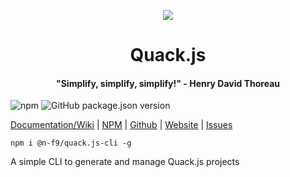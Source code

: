 <p align="center">
  <img src="https://n-f9.github.io/quack.js-website/dancing-duckdancing.gif"/>
  <h1 align="center">Quack.js</h1>
  <h4 align="center">"Simplify, simplify, simplify!" - Henry David Thoreau</h4>
</p>

![npm](https://img.shields.io/npm/dw/@n-f9/quack.js-cli?style=flat-square)
![GitHub package.json version](https://img.shields.io/github/package-json/v/n-f9/quack.js-cli?style=flat-square)


[Documentation/Wiki](https://github.com/N-F9/quack.js/wiki) |
[NPM](https://www.npmjs.com/package/@n-f9/quack.js) |
[Github](https://www.npmjs.com/package/@n-f9/quack.js) |
[Website](https://quack.nickf.me/) |
[Issues](https://github.com/N-F9/quack.js/issues)

```
npm i @n-f9/quack.js-cli -g
```

A simple CLI to generate and manage Quack.js projects